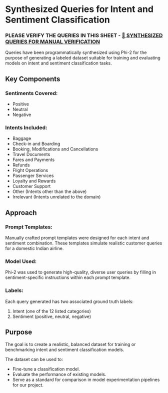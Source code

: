# Synthesized Queries for Intent and Sentiment Classification

### PLEASE VERIFY THE QUERIES IN THIS SHEET - [🔗 SYNTHESIZED QUERIES FOR MANUAL VERIFICATION](https://docs.google.com/spreadsheets/d/1nQx-kuhMfhFfr40RDW358Fqr9ouZAqXFXHBkP7CdA8E/edit?usp=sharing)

Queries have been programmatically synthesized using Phi-2 for the purpose of generating a labeled dataset suitable for training and evaluating models on intent and sentiment classification tasks.

## **Key Components**

### **Sentiments Covered**:
- Positive
- Neutral
- Negative

### **Intents Included**:
- Baggage
- Check-in and Boarding
- Booking, Modifications and Cancellations
- Travel Documents
- Fares and Payments
- Refunds
- Flight Operations
- Passenger Services
- Loyalty and Rewards
- Customer Support
- Other (Intents other than the above)
- Irrelevant (Intents unrelated to the domain)

## **Approach**

### **Prompt Templates**:
Manually crafted prompt templates were designed for each intent and sentiment combination. These templates simulate realistic customer queries for a domestic Indian airline.

### **Model Used**:
Phi-2 was used to generate high-quality, diverse user queries by filling in sentiment-specific instructions within each prompt template.

### **Labels**:
Each query generated has two associated ground truth labels:
1. Intent (one of the 12 listed categories)
2. Sentiment (positive, neutral, negative)

## **Purpose**

The goal is to create a realistic, balanced dataset for training or benchmarking intent and sentiment classification models.

The dataset can be used to:
- Fine-tune a classification model.
- Evaluate the performance of existing models.
- Serve as a standard for comparison in model experimentation pipelines for our project.
